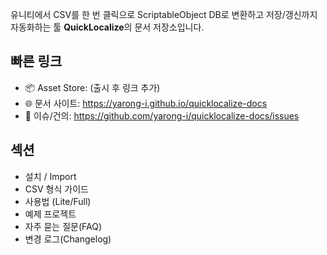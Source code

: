 유니티에서 CSV를 한 번 클릭으로 ScriptableObject DB로 변환하고 저장/갱신까지 자동화하는 툴 **QuickLocalize**의 문서 저장소입니다.

## 빠른 링크
- 📦 Asset Store: (출시 후 링크 추가)
- 🌐 문서 사이트: https://yarong-i.github.io/quicklocalize-docs
- 💬 이슈/건의: https://github.com/yarong-i/quicklocalize-docs/issues

## 섹션
- 설치 / Import
- CSV 형식 가이드
- 사용법 (Lite/Full)
- 예제 프로젝트
- 자주 묻는 질문(FAQ)
- 변경 로그(Changelog)
